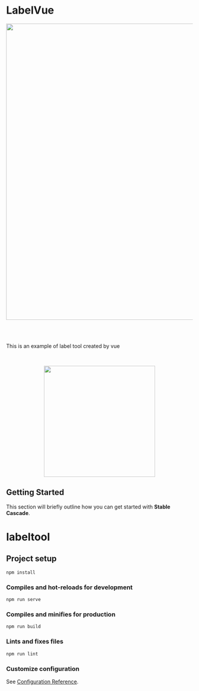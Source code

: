 # LabelVue
<p align="center">
    <img src="src/assets/example1.png" width="800">
</p>

<br><br>

This is an example of label tool created by vue

<br>
<p align="center">
    <img height="300" src="src/assets/example1.png"/>
</p>


## Getting Started
This section will briefly outline how you can get started with **Stable Cascade**. 

# labeltool

## Project setup
```
npm install
```

### Compiles and hot-reloads for development
```
npm run serve
```

### Compiles and minifies for production
```
npm run build
```

### Lints and fixes files
```
npm run lint
```

### Customize configuration
See [Configuration Reference](https://cli.vuejs.org/config/).
